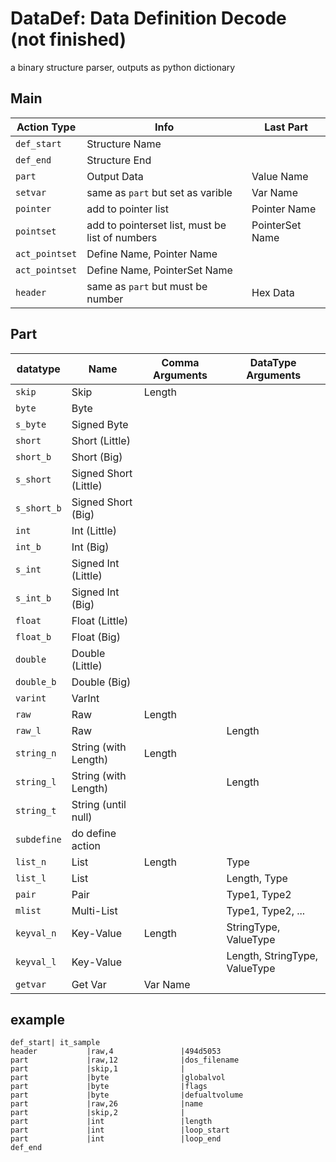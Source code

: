 # DataDef: Data Definition Decode (not finished)

a binary structure parser, outputs as python dictionary

## Main
| Action Type | Info | Last Part |
| --- | --- | --- |
| ```def_start``` | Structure Name |  |
| ```def_end``` | Structure End |  |
| ```part``` | Output Data | Value Name |
| ```setvar``` | same as ```part``` but set as varible | Var Name |
| ```pointer``` | add to pointer list | Pointer Name |
| ```pointset``` | add to pointerset list, must be list of numbers | PointerSet Name |
| ```act_pointset``` | Define Name, Pointer Name | |
| ```act_pointset``` | Define Name, PointerSet Name | |
| ```header``` | same as ```part``` but must be number | Hex Data |

## Part
| datatype | Name | Comma Arguments | DataType Arguments |
| --- | --- | --- | --- |
| ```skip``` | Skip | Length | |
| ```byte``` | Byte | | |
| ```s_byte``` | Signed Byte | | |
| ```short``` | Short (Little) | | |
| ```short_b``` | Short (Big) | | |
| ```s_short``` | Signed Short (Little) | | |
| ```s_short_b``` | Signed Short (Big) | | |
| ```int``` | Int (Little) | | |
| ```int_b``` | Int (Big) | | |
| ```s_int``` | Signed Int (Little) | | |
| ```s_int_b``` | Signed Int (Big) | | |
| ```float``` | Float (Little) | | |
| ```float_b``` | Float (Big) | | |
| ```double``` | Double (Little) | | |
| ```double_b``` | Double (Big) | | |
| ```varint``` | VarInt | |  |
| ```raw``` | Raw | Length | |
| ```raw_l``` | Raw | | Length |
| ```string_n``` | String (with Length) | Length | |
| ```string_l``` | String (with Length) | | Length |
| ```string_t``` | String (until null) | | |
| ```subdefine``` | do define action | | |
| ```list_n``` | List | Length | Type |
| ```list_l``` | List | | Length, Type |
| ```pair``` | Pair | | Type1, Type2 |
| ```mlist``` | Multi-List | | Type1, Type2, ... |
| ```keyval_n``` | Key-Value | Length | StringType, ValueType |
| ```keyval_l``` | Key-Value | | Length, StringType, ValueType |
| ```getvar``` | Get Var | Var Name | |

## example
```
def_start| it_sample
header           |raw,4               |494d5053
part             |raw,12              |dos_filename
part             |skip,1              |
part             |byte                |globalvol
part             |byte                |flags
part             |byte                |defualtvolume
part             |raw,26              |name
part             |skip,2              |
part             |int                 |length
part             |int                 |loop_start
part             |int                 |loop_end
def_end
```
